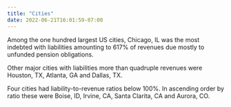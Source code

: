 ```yaml
---
title: "Cities"
date: 2022-06-21T16:01:59-07:00
---
```


Among the one hundred largest US cities, Chicago, IL was the most indebted with liabilities amounting to 617% of revenues due mostly to unfunded pension obligations.

Other major cities with liabilities more than quadruple revenues were Houston, TX, Atlanta, GA and Dallas, TX.

Four cities had liability-to-revenue ratios below 100%. In ascending order by ratio these were Boise, ID, Irvine, CA, Santa Clarita, CA and Aurora, CO.
